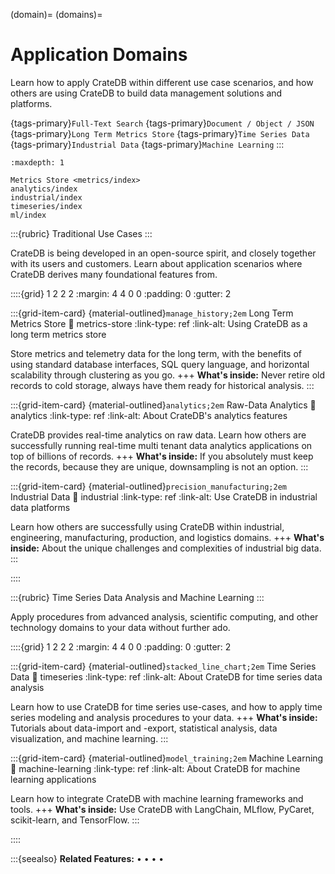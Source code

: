(domain)=
(domains)=

# Application Domains

Learn how to apply CrateDB within different use case scenarios, and how others
are using CrateDB to build data management solutions and platforms.

{tags-primary}`Full-Text Search`
{tags-primary}`Document / Object / JSON`
{tags-primary}`Long Term Metrics Store`
{tags-primary}`Time Series Data`
{tags-primary}`Industrial Data`
{tags-primary}`Machine Learning`
:::


```{toctree}
:maxdepth: 1

Metrics Store <metrics/index>
analytics/index
industrial/index
timeseries/index
ml/index
```


:::{rubric} Traditional Use Cases
:::

CrateDB is being developed in an open-source spirit, and closely together
with its users and customers. Learn about application scenarios where CrateDB
derives many foundational features from.

::::{grid} 1 2 2 2
:margin: 4 4 0 0
:padding: 0
:gutter: 2


:::{grid-item-card} {material-outlined}`manage_history;2em` Long Term Metrics Store
:link: metrics-store
:link-type: ref
:link-alt: Using CrateDB as a long term metrics store

Store metrics and telemetry data for the long term, with the benefits of
using standard database interfaces, SQL query language, and horizontal
scalability through clustering as you go.
+++
**What's inside:**
Never retire old records to cold storage,
always have them ready for historical analysis.
:::


:::{grid-item-card} {material-outlined}`analytics;2em` Raw-Data Analytics
:link: analytics
:link-type: ref
:link-alt: About CrateDB's analytics features

CrateDB provides real-time analytics on raw data.
Learn how others are successfully running real-time multi tenant data
analytics applications on top of billions of records.
+++
**What's inside:**
If you absolutely must keep the records, because they are unique,
downsampling is not an option.
:::


:::{grid-item-card} {material-outlined}`precision_manufacturing;2em` Industrial Data
:link: industrial
:link-type: ref
:link-alt: Use CrateDB in industrial data platforms

Learn how others are successfully using CrateDB within industrial,
engineering, manufacturing, production, and logistics domains.
+++
**What's inside:**
About the unique challenges and complexities of industrial big data.
:::


::::


:::{rubric} Time Series Data Analysis and Machine Learning
:::

Apply procedures from advanced analysis, scientific computing, and other
technology domains to your data without further ado.

::::{grid} 1 2 2 2
:margin: 4 4 0 0
:padding: 0
:gutter: 2


:::{grid-item-card} {material-outlined}`stacked_line_chart;2em` Time Series Data
:link: timeseries
:link-type: ref
:link-alt: About CrateDB for time series data analysis

Learn how to use CrateDB for time series use-cases,
and how to apply time series modeling and analysis procedures
to your data.
+++
**What's inside:**
Tutorials about data-import and -export, statistical
analysis, data visualization, and machine learning.
:::


:::{grid-item-card} {material-outlined}`model_training;2em` Machine Learning
:link: machine-learning
:link-type: ref
:link-alt: About CrateDB for machine learning applications

Learn how to integrate CrateDB with machine learning frameworks and tools.
+++
**What's inside:**
Use CrateDB with LangChain, MLflow, PyCaret, scikit-learn,
and TensorFlow.
:::


::::


:::{seealso} **Related Features:**
[](#document) •
[](#fulltext) •
[](#geospatial) •
[](#generated-columns) •
[](#udf)



```{include} /_include/styles.html
```
